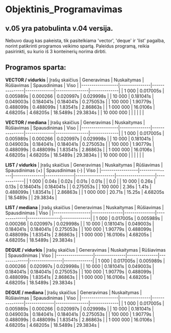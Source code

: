 # Objektinis_Programavimas

## v.05 yra patobulinta v.04 versija. 
Nebuvo daug kas pakeista, tik pasitelkiama 'vector', 'deque' ir 'list' pagalba, norint patikrinti programos veikimo spartą. Paleidus programą, reikia pasirinkti, su kurio iš 3 konteinerių norima dirbti.


## Programos sparta:

**VECTOR / vidurkis**
|  Įrašų skaičius  |  Generavimas  |  Nuskaitymas  |  Rūšiavimas  |  Spausdinimas  |     Viso     |
|------------------|---------------|---------------|--------------|----------------|--------------|
|  1 000           |  0.017005s    |  0.005989s    |  0.000266    |  0.020997s     |  0.029998s   |
|  10 000          |  0.181041s    |  0.049003s    |  0.184041s   |  0.184041s     |  0.275053s   |
|  100 000         |  1.90779s     |  0.488099s    |  0.488099s   |  1.83541s      |  2.86863s    |
|  1 000 000       |  16.0106s     |  4.68205s     |  4.68205s    |  18.5489s      |  29.3834s    |
|  10 000 000      |               |               |              |                |              |

**VECTOR / mediana**
|  Įrašų skaičius  |  Generavimas  |  Nuskaitymas  |  Rūšiavimas  |  Spausdinimas  |     Viso     |
|------------------|---------------|---------------|--------------|----------------|--------------|
|  1 000           |  0.017005s    |  0.005989s    |  0.000266    |  0.020997s     |  0.029998s   |
|  10 000          |  0.181041s    |  0.049003s    |  0.184041s   |  0.184041s     |  0.275053s   |
|  100 000         |  1.90779s     |  0.488099s    |  0.488099s   |  1.83541s      |  2.86863s    |
|  1 000 000       |  16.0106s     |  4.68205s     |  4.68205s    |  18.5489s      |  29.3834s    |
|  10 000 000      |               |               |              |                |              |

**LIST / vidurkis**
|  Įrašų skaičius  |  Generavimas  |  Nuskaitymas  |  Rūšiavimas  |  Spausdinimas (+) |  Spausdinimas (-) |    Viso     |
|------------------|---------------|---------------|--------------|-------------------|-------------------|-------------|
|  1 000           |  0.04s        |  0.02s        |  0.01s       |  0.01s            |                   | 0.0         |
|  10 000          |  0.26s        |  0.13s        |  0.184041s   |  0.184041s        |                   | 0.275053s   |
|  100 000         |  2.36s        |  1.41s        |  0.488099s   |  1.83541s         |                   | 2.86863s    |
|  1 000 000       |  20.71s       |  15.25s       |  4.68205s    |  18.5489s         |                   | 29.3834s    |

**LIST / mediana**
|  Įrašų skaičius  |  Generavimas  |  Nuskaitymas  |  Rūšiavimas  |  Spausdinimas  |     Viso     |
|------------------|---------------|---------------|--------------|----------------|--------------|
|  1 000           |  0.017005s    |  0.005989s    |  0.000266    |  0.020997s     |  0.029998s   |
|  10 000          |  0.181041s    |  0.049003s    |  0.184041s   |  0.184041s     |  0.275053s   |
|  100 000         |  1.90779s     |  0.488099s    |  0.488099s   |  1.83541s      |  2.86863s    |
|  1 000 000       |  16.0106s     |  4.68205s     |  4.68205s    |  18.5489s      |  29.3834s    |

**DEQUE / vidurkis**
|  Įrašų skaičius  |  Generavimas  |  Nuskaitymas  |  Rūšiavimas  |  Spausdinimas  |     Viso     |
|------------------|---------------|---------------|--------------|----------------|--------------|
|  1 000           |  0.017005s    |  0.005989s    |  0.000266    |  0.020997s     |  0.029998s   |
|  10 000          |  0.181041s    |  0.049003s    |  0.184041s   |  0.184041s     |  0.275053s   |
|  100 000         |  1.90779s     |  0.488099s    |  0.488099s   |  1.83541s      |  2.86863s    |
|  1 000 000       |  16.0106s     |  4.68205s     |  4.68205s    |  18.5489s      |  29.3834s    |

**DEQUE / mediana**
|  Įrašų skaičius  |  Generavimas  |  Nuskaitymas  |  Rūšiavimas  |  Spausdinimas  |     Viso     |
|------------------|---------------|---------------|--------------|----------------|--------------|
|  1 000           |  0.017005s    |  0.005989s    |  0.000266    |  0.020997s     |  0.029998s   |
|  10 000          |  0.181041s    |  0.049003s    |  0.184041s   |  0.184041s     |  0.275053s   |
|  100 000         |  1.90779s     |  0.488099s    |  0.488099s   |  1.83541s      |  2.86863s    |
|  1 000 000       |  16.0106s     |  4.68205s     |  4.68205s    |  18.5489s      |  29.3834s    |
